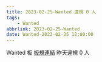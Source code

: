 ```yaml
---
title: 2023-02-25-Wanted 違規 0 人
tags:
    - Wanted
abbrlink: 2023-02-25-Wanted
date: Wanted-2023-02-25 12:00:00
---
```

Wanted 板 [板規連結](https://www.ptt.cc/bbs/Wanted/M.1608829773.A.D3B.html)
昨天違規 0 人
